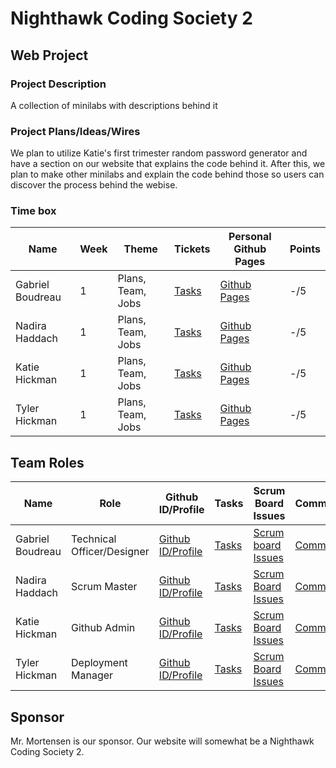 # Nighthawk Coding Society 2
## Web Project 

### Project Description 
A collection of minilabs with descriptions behind it

### Project Plans/Ideas/Wires
We plan to utilize Katie's first trimester random password generator and have a section on our website that explains the code behind it. After this, we plan to make other minilabs and explain the code behind those so users can discover the process behind the webise. 

### Time box

| Name          | Week          | Theme             | Tickets | Personal Github Pages | Points  |
| ------------- | ------------- | ----------------- | ------- | --------------------- | ------- |
| Gabriel Boudreau       | 1         | Plans, Team, Jobs | [Tasks](https://github.com/nadirahaddach/TheSlayers/issues/assigned/GabrielBoudreau) | [Github Pages](/) | -/5 |
| Nadira Haddach         | 1         | Plans, Team, Jobs | [Tasks](https://github.com/nadirahaddach/TheSlayers/issues/assigned/nadirahaddach)   | [Github Pages](/) | -/5 |
| Katie Hickman          | 1         | Plans, Team, Jobs | [Tasks](https://github.com/nadirahaddach/TheSlayers/issues/assigned/katiehickman)   | [Github Pages](https://katiehickman.github.io/) | -/5 |
| Tyler Hickman          | 1         | Plans, Team, Jobs | [Tasks](https://github.com/nadirahaddach/TheSlayers/issues/assigned/Tyler929)   | [Github Pages](/9) | -/5 |


## Team Roles 

| Name          | Role          | Github ID/Profile | Tasks   | Scrum Board Issues | Commits |
| ------------- | ------------- | ----------------- | ------- | ------------------ | ------- |
| Gabriel Boudreau  | Technical Officer/Designer | [Github ID/Profile](https://github.com/Gabrielboudreau)| [Tasks](https://github.com/nadirahaddach/TheSlayers/issues/assigned/GabrielBoudreau) | [Scrum board Issues](https://github.com/nadirahaddach/TheSlayers/projects/1?card_filter_query=assignee%3Agabrielboudreau) | [Commits](https://github.com/nadirahaddach/TheSlayers/commits?author=Gabrielboudreau) |
| Nadira Haddach         | Scrum Master          | [Github ID/Profile](https://github.com/nadirahaddach) | [Tasks](https://github.com/nadirahaddach/TheSlayers/issues/assigned/nadirahaddach)   | [Scrum Board Issues](https://github.com/nadirahaddach/TheSlayers/projects/1?card_filter_query=assignee%3Anadirahaddach) | [Commits](https://github.com/nadirahaddach/TheSlayers/commits?author=nadirahaddach) |
| Katie Hickman          | Github Admin          | [Github ID/Profile](https://github.com/katiehickman) | [Tasks](https://github.com/nadirahaddach/TheSlayers/issues/assigned/katiehickman)   | [Scrum Board Issues](https://github.com/nadirahaddach/TheSlayers/projects/1?card_filter_query=assignee%3Akatiehickman) | [Commits](https://github.com/nadirahaddach/TheSlayers/commits?author=katiehickman) |
| Tyler Hickman          | Deployment Manager          | [Github ID/Profile](https://github.com/tyler929) | [Tasks](https://github.com/nadirahaddach/TheSlayers/issues/assigned/Tyler929)   | [Scrum Board Issues](https://github.com/nadirahaddach/TheSlayers/projects/1?card_filter_query=assignee%3ATyler929) | [Commits](https://github.com/nadirahaddach/TheSlayers/commits?author=Tyler929) |


## Sponsor 
Mr. Mortensen is our sponsor. Our website will somewhat be a Nighthawk Coding Society 2.

